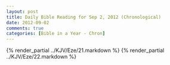 ```yaml
---
layout: post
title: Daily Bible Reading for Sep 2, 2012 (Chronological)
date: 2012-09-02
comments: true
categories: [Bible in a Year - Chron]
---
```

{% render_partial ../KJV/Eze/21.markdown %}
{% render_partial ../KJV/Eze/22.markdown %}
